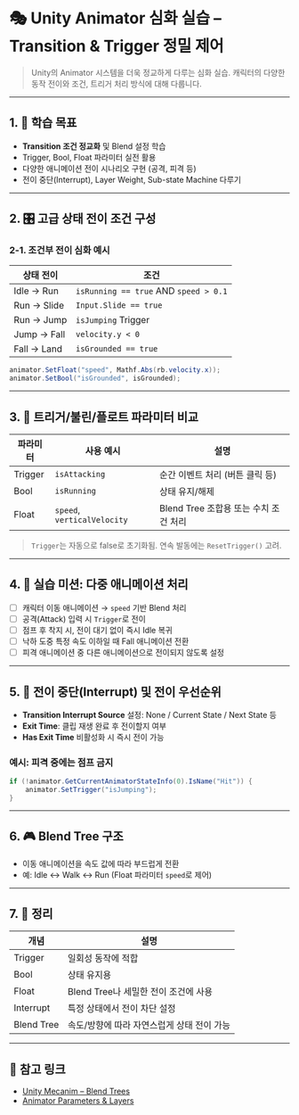 # 🎭 Unity Animator 심화 실습 – Transition & Trigger 정밀 제어

> Unity의 Animator 시스템을 더욱 정교하게 다루는 심화 실습. 캐릭터의 다양한 동작 전이와 조건, 트리거 처리 방식에 대해 다룹니다.

---

## 1. 🧠 학습 목표

- **Transition 조건 정교화** 및 Blend 설정 학습
- Trigger, Bool, Float 파라미터 실전 활용
- 다양한 애니메이션 전이 시나리오 구현 (공격, 피격 등)
- 전이 중단(Interrupt), Layer Weight, Sub-state Machine 다루기

---

## 2. 🎛️ 고급 상태 전이 조건 구성

### 2-1. 조건부 전이 심화 예시

| 상태 전이 | 조건 |
|-----------|------|
| Idle → Run | `isRunning == true` AND `speed > 0.1` |
| Run → Slide | `Input.Slide == true` |
| Run → Jump | `isJumping` Trigger |
| Jump → Fall | `velocity.y < 0` |
| Fall → Land | `isGrounded == true` |

```csharp
animator.SetFloat("speed", Mathf.Abs(rb.velocity.x));
animator.SetBool("isGrounded", isGrounded);
```

---

## 3. 🎯 트리거/불린/플로트 파라미터 비교

| 파라미터 | 사용 예시 | 설명 |
|----------|-----------|------|
| Trigger | `isAttacking` | 순간 이벤트 처리 (버튼 클릭 등) |
| Bool    | `isRunning` | 상태 유지/해제 |
| Float   | `speed`, `verticalVelocity` | Blend Tree 조합용 또는 수치 조건 처리 |

> `Trigger`는 자동으로 false로 초기화됨. 연속 발동에는 `ResetTrigger()` 고려.

---

## 4. 🧪 실습 미션: 다중 애니메이션 처리

- [ ] 캐릭터 이동 애니메이션 → `speed` 기반 Blend 처리
- [ ] 공격(Attack) 입력 시 `Trigger`로 전이
- [ ] 점프 후 착지 시, 전이 대기 없이 즉시 Idle 복귀
- [ ] 낙하 도중 특정 속도 이하일 때 Fall 애니메이션 전환
- [ ] 피격 애니메이션 중 다른 애니메이션으로 전이되지 않도록 설정

---

## 5. 🎯 전이 중단(Interrupt) 및 전이 우선순위

- **Transition Interrupt Source** 설정: None / Current State / Next State 등
- **Exit Time**: 클립 재생 완료 후 전이할지 여부
- **Has Exit Time** 비활성화 시 즉시 전이 가능

### 예시: 피격 중에는 점프 금지

```csharp
if (!animator.GetCurrentAnimatorStateInfo(0).IsName("Hit")) {
    animator.SetTrigger("isJumping");
}
```

---

## 6. 🎮 Blend Tree 구조

- 이동 애니메이션을 속도 값에 따라 부드럽게 전환
- 예: Idle ↔ Walk ↔ Run (Float 파라미터 `speed`로 제어)

---

## 7. 🧠 정리

| 개념 | 설명 |
|------|------|
| Trigger | 일회성 동작에 적합 |
| Bool    | 상태 유지용 |
| Float   | Blend Tree나 세밀한 전이 조건에 사용 |
| Interrupt | 특정 상태에서 전이 차단 설정 |
| Blend Tree | 속도/방향에 따라 자연스럽게 상태 전이 가능 |

---

## 🔗 참고 링크

- [Unity Mecanim – Blend Trees](https://docs.unity3d.com/Manual/BlendTrees.html)
- [Animator Parameters & Layers](https://docs.unity3d.com/Manual/AnimatorParameters.html)
